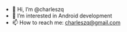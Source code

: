 - 👋 Hi, I’m @charleszq
- 👀 I’m interested in Android development
- 📫 How to reach me: charleszq@gmail.com

<!---
charleszq/charleszq is a ✨ special ✨ repository because its `README.md` (this file) appears on your GitHub profile.
You can click the Preview link to take a look at your changes.
--->
